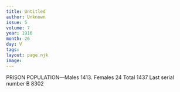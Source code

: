 ```yaml
---
title: Untitled
author: Unknown
issue: 5
volume: 7
year: 1916
month: 26
day: V
tags:
layout: page.njk
image:
---
```

PRISON POPULATION—Males 1413. Females 24 Total 1437 Last serial number B 8302 



